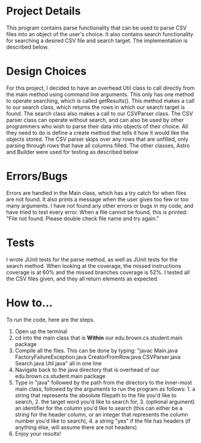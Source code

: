 # Project Details
This program contains parse functionality that can be used to parse CSV files into an object of the user's choice. It also contains search functionality for searching a desired CSV file and search target. The implementation is described below.
# Design Choices
For this project, I decided to have an overhead Util class to call directly from the main method using command line arguments. This only has one method to operate searching, which is called getResults(). This method makes a call to our search class, which returns the rows in which our search target is found. The search class also makes a call to our CSVParser class. The CSV parser class can operate without search, and can also be used by other programmers who wish to parse their data into objects of their choice. All they need to do is define a create method that tells it how it would like the objects stored. The CSV parser skips over any rows that are unfilled, only parsing through rows that have all columns filled. The other classes, Astro and Builder were used for testing as described below 
# Errors/Bugs
Errors are handled in the Main class, which has a try catch for when files are not found. It also prints a message when the user gives too few or too many arguments. I have not found any other errors or bugs in my code, and have tried to test every error. When a file cannot be found, this is printed: "File not found. Please double check file name and try again."
# Tests
I wrote JUnit tests for the parse method, as well as JUnit tests for the search method. When looking at the coverage, the missed instructions coverage is at 60% and the missed branches coverage is 52%. I tested all the CSV files given, and they all return elements as expected. 
# How to...
To run the code, here are the steps. 
1. Open up the terminal
2. cd into the main class that is **Within** our edu.brown.cs.student.main package
3. Compile all the files. This can be done by typing: "javac Main.java FactoryFailureException.java CreatorFromRow.java CSVParser.java Search.java Util.java" all in one line
4. Navigate back to the java directory that is overhead of our edu.brown.cs.student.main package
5. Type in "java" followed by the path from the directory to the inner-most main class, followed by the arguments to run the program as follows: 1. a string that represents the absolute                                                          filepath to the file you'd like to search, 2. the target word you'd like to search for,
                                                         3. (optional argument) an identifier for the column you'd like to search (this can either be a string for the header column,
                                                         or an integer that represents the column number you'd like to search), 4. a string "yes" if the file has headers (if anything                                                             else, will assume there are not headers)
6. Enjoy your results! 
